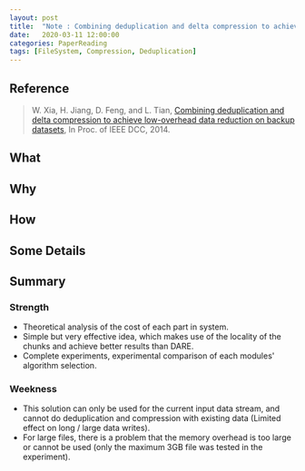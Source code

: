 ```yaml
---
layout: post
title:  "Note : Combining deduplication and delta compression to achieve low-overhead data reduction on backup datasets"
date:   2020-03-11 12:00:00
categories: PaperReading
tags: [FileSystem, Compression, Deduplication]
---
```


## Reference

> W. Xia, H. Jiang, D. Feng, and L. Tian, [Combining deduplication and delta compression to achieve low-overhead data reduction on backup datasets](https://cswxia.github.io/pub/dcc-wen-delta-2014.pdf), In Proc. of IEEE DCC, 2014.

## What


 <!-- more -->

## Why


## How



## Some Details


## Summary

### Strength

* Theoretical analysis of the cost of each part in system.
* Simple but very effective idea, which makes use of the locality of the chunks and achieve better results than DARE.
* Complete experiments, experimental comparison of each modules' algorithm selection.

### Weekness

* This solution can only be used for the current input data stream, and cannot do deduplication and compression with existing data (Limited effect on long / large data writes).
* For large files, there is a problem that the memory overhead is too large or cannot be used (only the maximum 3GB file was tested in the experiment).